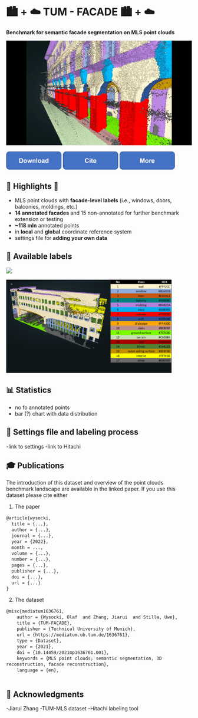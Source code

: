 # :cityscape: + :cloud: TUM - FACADE :cityscape: + :cloud:
**Benchmark for semantic facade segmentation on MLS point clouds** 

![](https://github.com/OloOcki/tum-facade/blob/main/img/intro.gif)

[<img src="https://github.com/OloOcki/tum-facade/blob/main/img/button1.png" width="150"/>](https://dataserv.ub.tum.de/index.php/s/m1636761.001)
[<img src="https://github.com/OloOcki/tum-facade/blob/main/img/button2.png" width="150"/>](https://mediatum.ub.tum.de/export/1636761/bibtex)
[<img src="https://github.com/OloOcki/tum-facade/blob/main/img/button3.png" width="150"/>](https://mediatum.ub.tum.de/1636761) 

## :star2: Highlights :star2:

- MLS point clouds with **facade-level labels** (i.e., windows, doors, balconies, moldings, etc.)
- **14 annotated facades** and 15 non-annotated for further benchmark extension or testing
- **~118 mln** annotated points
- in **local** and **global** coordinate reference system
- settings file for **adding your own data**

## :mag_right: Available labels

![](https://github.com/OloOcki/tum-facade/blob/main/img/arch2022gifDataset.gif)

<p float="center">
    <img src="https://github.com/OloOcki/tum-facade/blob/main/img/bldID60table.png" width="89%" title="Available classes table"/>
</p>


## :bar_chart: Statistics

- no fo annotated points
- bar (?) chart with data distribution

## :construction_worker: Settings file and labeling process

-link to settings
-link to Hitachi

## :mortar_board: Publications

The introduction of this dataset and overview of the point clouds benchmark landscape are available in the linked paper.
If you use this dataset please cite either

1. The paper

```plain
@article{wysocki,
  title = {...},
  author = {...},
  journal = {...},
  year = {2022},
  month = ...,
  volume = {...},
  number = {...},
  pages = {...},
  publisher = {...},
  doi = {...},
  url = {...}
}
```
2. The dataset

```plain
@misc{mediatum1636761, 
	author = {Wysocki, Olaf  and Zhang, Jiarui  and Stilla, Uwe},
	title = {TUM-FAÇADE},
	publisher = {Technical University of Munich},
	url = {https://mediatum.ub.tum.de/1636761},
	type = {Dataset},
	year = {2021},
	doi = {10.14459/2021mp1636761.001},
	keywords = {MLS point clouds; semantic segmentation, 3D reconstruction, facade reconstruction},
	language = {en},
    
```


## :handshake: Acknowledgments 

-Jiarui Zhang
-TUM-MLS dataset
-Hitachi labeling tool

